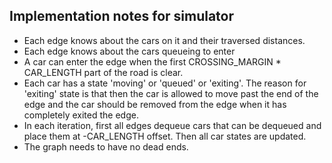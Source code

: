 ## Implementation notes for simulator
* Each edge knows about the cars on it and their traversed distances.
* Each edge knows about the cars queueing to enter
* A car can enter the edge when the first CROSSING_MARGIN * CAR_LENGTH part of the road is clear.
* Each car has a state 'moving' or 'queued' or 'exiting'. The reason for 'exiting' state is that then the car is allowed to move past the end of the edge and the car should be removed from the edge when it has completely exited the edge.
* In each iteration, first all edges dequeue cars that can be dequeued and place them at -CAR_LENGTH offset. Then all car states are updated.
* The graph needs to have no dead ends.
